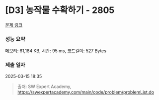 # [D3] 농작물 수확하기 - 2805 

[문제 링크](https://swexpertacademy.com/main/code/problem/problemDetail.do?contestProbId=AV7GLXqKAWYDFAXB) 

### 성능 요약

메모리: 61,184 KB, 시간: 95 ms, 코드길이: 527 Bytes

### 제출 일자

2025-03-15 18:35



> 출처: SW Expert Academy, https://swexpertacademy.com/main/code/problem/problemList.do